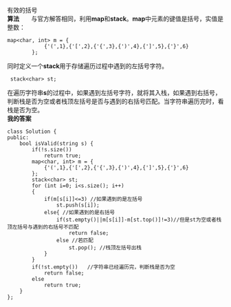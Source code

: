 有效的括号    
**算法**&emsp;&emsp;与官方解答相同，利用**map**和**stack**。**map**中元素的键值是括号，实值是整数：   
```
map<char, int> m = {
            {'(',1},{'[',2},{'{',3},{')',4},{']',5},{'}',6}
        };
```
同时定义一个**stack**用于存储遍历过程中遇到的左括号字符。
```
 stack<char> st;

```
在遍历字符串**s**的过程中，如果遇到左括号字符，就将其入栈，如果遇到右括号，判断栈是否为空或者栈顶左括号是否与遇到的右括号匹配。当字符串遍历完时，看栈是否为空。   
**我的答案**
```
class Solution {
public:
    bool isValid(string s) {
        if(!s.size())
            return true;
        map<char, int> m = {
            {'(',1},{'[',2},{'{',3},{')',4},{']',5},{'}',6}
        };
        stack<char> st;
        for (int i=0; i<s.size(); i++)
        {
            if(m[s[i]]<=3) //如果遇到的是左括号
                st.push(s[i]);
            else{ //如果遇到的是右括号
                if(st.empty()||m[s[i]]-m[st.top()]!=3)//但是st为空或者栈顶左括号与遇到的右括号不匹配
                    return false;
                else //若匹配
                    st.pop(); //栈顶左括号出栈
            }
        }
        if(!st.empty())   //字符串已经遍历完，判断栈是否为空
            return false;
        else
            return true;
    }
};
```